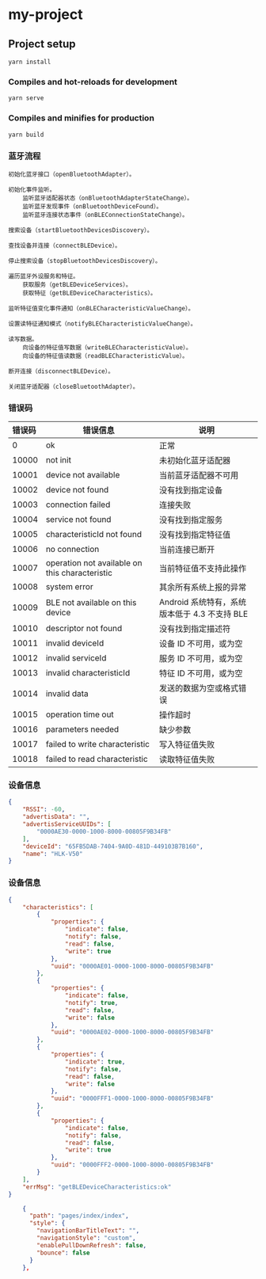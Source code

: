# my-project

## Project setup
```
yarn install
```

### Compiles and hot-reloads for development
```
yarn serve
```

### Compiles and minifies for production
```
yarn build
```
### 蓝牙流程
```
初始化蓝牙接口（openBluetoothAdapter）。

初始化事件监听。
    监听蓝牙适配器状态（onBluetoothAdapterStateChange）。
    监听蓝牙发现事件（onBluetoothDeviceFound）。
    监听蓝牙连接状态事件（onBLEConnectionStateChange）。

搜索设备（startBluetoothDevicesDiscovery）。

查找设备并连接（connectBLEDevice）。

停止搜索设备（stopBluetoothDevicesDiscovery）。

遍历蓝牙外设服务和特征。
    获取服务（getBLEDeviceServices）。
    获取特征（getBLEDeviceCharacteristics）。

监听特征值变化事件通知（onBLECharacteristicValueChange）。

设置读特征通知模式（notifyBLECharacteristicValueChange）。

读写数据。
    向设备的特征值写数据（writeBLECharacteristicValue）。
    向设备的特征值读数据（readBLECharacteristicValue）。

断开连接（disconnectBLEDevice）。

关闭蓝牙适配器（closeBluetoothAdapter）。
```
### 错误码

| 错误码 | 错误信息                                       | 说明                                          |
| :----- | ---------------------------------------------- | --------------------------------------------- |
| 0      | ok                                             | 正常                                          |
| 10000  | not init                                       | 未初始化蓝牙适配器                            |
| 10001  | device not available                           | 当前蓝牙适配器不可用                          |
| 10002  | device not found                               | 没有找到指定设备                              |
| 10003  | connection failed                              | 连接失败                                      |
| 10004  | service not found                              | 没有找到指定服务                              |
| 10005  | characteristicId not found                     | 没有找到指定特征值                            |
| 10006  | no connection                                  | 当前连接已断开                                |
| 10007  | operation not available on this characteristic | 当前特征值不支持此操作                        |
| 10008  | system error                                   | 其余所有系统上报的异常                        |
| 10009  | BLE not available on this device               | Android 系统特有，系统版本低于 4.3 不支持 BLE |
| 10010  | descriptor not found                           | 没有找到指定描述符                            |
| 10011  | invalid deviceId                               | 设备 ID 不可用，或为空                        |
| 10012  | invalid serviceId                              | 服务 ID 不可用，或为空                        |
| 10013  | invalid characteristicId                       | 特征 ID 不可用，或为空                        |
| 10014  | invalid data                                   | 发送的数据为空或格式错误                      |
| 10015  | operation time out                             | 操作超时                                      |
| 10016  | parameters needed                              | 缺少参数                                      |
| 10017  | failed to write characteristic                 | 写入特征值失败                                |
| 10018  | failed to read characteristic                  | 读取特征值失败                                |


### 设备信息
```json
{
    "RSSI": -60,
    "advertisData": "",
    "advertisServiceUUIDs": [
        "0000AE30-0000-1000-8000-00805F9B34FB"
    ],
    "deviceId": "65FB5DAB-7404-9A0D-481D-449103B7B160",
    "name": "HLK-V50"
}
```

### 设备信息
```json
{
    "characteristics": [
        {
            "properties": {
                "indicate": false,
                "notify": false,
                "read": false,
                "write": true
            },
            "uuid": "0000AE01-0000-1000-8000-00805F9B34FB"
        },
        {
            "properties": {
                "indicate": false,
                "notify": true,
                "read": false,
                "write": false
            },
            "uuid": "0000AE02-0000-1000-8000-00805F9B34FB"
        },
        {
            "properties": {
                "indicate": true,
                "notify": false,
                "read": false,
                "write": false
            },
            "uuid": "0000FFF1-0000-1000-8000-00805F9B34FB"
        },
        {
            "properties": {
                "indicate": false,
                "notify": false,
                "read": false,
                "write": true
            },
            "uuid": "0000FFF2-0000-1000-8000-00805F9B34FB"
        }
    ],
    "errMsg": "getBLEDeviceCharacteristics:ok"
}
```

```json
    {
      "path": "pages/index/index",
      "style": {
        "navigationBarTitleText": "",
        "navigationStyle": "custom",
        "enablePullDownRefresh": false,
        "bounce": false
      }
    },
```